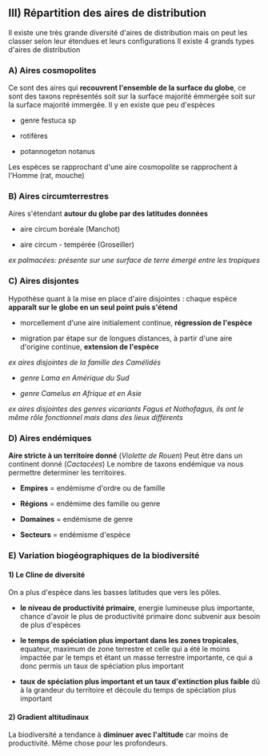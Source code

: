 
## III) Répartition des aires de distribution

Il existe une très grande diversité d'aires de distribution mais on peut les classer selon leur étendues et leurs configurations Il existe 4 grands types d'aires de distribution

### A) Aires cosmopolites

Ce sont des aires qui **recouvrent l'ensemble de la surface du globe**, ce sont des taxons représentés soit sur la surface majorité émmergée soit sur la surface majorité immergée. Il y en existe que peu d'espèces

* genre festuca sp

* rotifères

* potannogeton notanus

Les espèces se rapprochant d'une aire cosmopolite se rapprochent à l'Homme (rat, mouche)

### B) Aires circumterrestres

Aires s'étendant **autour du globe par des latitudes données**

* aire circum boréale (Manchot)

* aire circum - tempérée (Groseiller)

*ex palmacées: présente sur une surface de terre émergé entre les tropiques*

### C) Aires disjontes 

Hypothèse quant à la mise en place d'aire disjointes : chaque espèce **apparaît sur le globe en un seul point puis s'étend**

* morcellement d'une aire initialement continue, **régression de l'espèce**

* migration par étape sur de longues distances, à partir d'une aire d'origine continue, **extension de l'espèce**

*ex aires disjointes de la famille des Camélidés*

* *genre Lama en Amérique du Sud*

* *genre Camelus en Afrique et en Asie*

*ex aires disjointes des genres vicariants Fagus et Nothofagus, ils ont le même rôle fonctionnel mais dans des lieux différents*

### D) Aires endémiques

**Aire stricte à un territoire donné** (*Violette de Rouen*)
Peut être dans un continent donné (*Cactacées*)
Le nombre de taxons endémique va nous permettre determiner les territoires.

* **Empires** = endémisme d'ordre ou de famille

* **Régions** = endémime des famille ou genre

* **Domaines** = endémisme de genre

* **Secteurs** = endémisme d'espèce

### E) Variation biogéographiques de la biodiversité

#### 1) Le Cline de diversité

On a plus d'espèce dans les basses latitudes que vers les pôles. 

* **le niveau de productivité primaire**, energie lumineuse plus importante, chance d'avoir le plus de productivité primaire donc subvenir aux besoin de plus d'espèces

* **le temps de spéciation plus important dans les zones tropicales**, equateur, maximum de zone terrestre et celle qui a été le moins impactée par le temps et étant un masse terrestre importante, ce qui a donc permis un taux de spéciation plus important

* **taux de spéciation plus important et un taux d'extinction plus faible** dû à la grandeur du territoire et découle du temps de spéciation plus important


#### 2) Gradient altitudinaux

La biodiversité a tendance à **diminuer avec l'altitude** car moins de productivité. Même chose pour les profondeurs.

